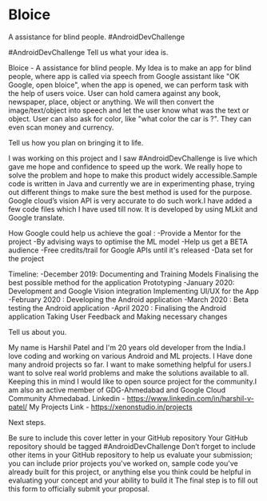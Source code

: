 # Bloice
A assistance for blind people. #AndroidDevChallenge


#AndroidDevChallenge
Tell us what your idea is.



Bloice -  A assistance for blind people. My Idea is to make an app for blind people, where app is called via speech from Google assistant like "OK Google, open bloice", when the app is opened, we can perform task with the help of users voice. User can hold camera against any book, newspaper, place, object or anything. We will then convert the image/text/object into speech and let the user know what was the text or object. User can also ask for color, like "what color the car is ?". They can even scan money and currency.


Tell us how you plan on bringing it to life.


I was working on this project and I saw #AndroidDevChallenge is live which gave me hope and confidence to speed up the work. We really hope to solve the problem and hope to make this product widely accessible.Sample code is written in Java and currently we are in experimenting phase, trying out different things to make sure the best method is used for the purpose.
Google cloud’s vision API is very accurate to do such work.I have added a few code files which I have used till now. It is developed by using MLkit and Google translate. 
 
How Google could help us achieve the goal :
-Provide a Mentor for the project
-By advising ways to optimise the ML model
-Help us get a BETA audience
-Free credits/trail for Google APIs until it's released 
-Data set for the project
 
Timeline:
-December 2019:
Documenting and Training Models
Finalising the best possible method for the application
Prototyping 
-January 2020:
Development and Google Vision integration
Implementing  UI/UX for the App
-February 2020 :
Developing the Android application
-March 2020 :
Beta testing the Android application
-April 2020 :
Finalising the Android application
Taking User Feedback and Making necessary changes
 
 
 
Tell us about you.

My name is Harshil Patel and I'm 20 years old developer from the India.I love coding and working on various Android and ML projects. I Have done many android projects so far. I want to make something helpful for users.I want to solve real world problems and make the solutions available to all. Keeping this in mind I would like to open source project for the community.I am also an active member of GDG-Ahmedabad and Google Cloud Community Ahmedabad.
Linkedin - https://www.linkedin.com/in/harshil-v-patel/
My Projects Link - https://xenonstudio.in/projects

Next steps.  

 
Be sure to include this cover letter in your GitHub repository
Your GitHub repository should be tagged #AndroidDevChallenge
Don’t forget to include other items in your GitHub repository to help us evaluate your submission; you can include prior projects you've worked on, sample code you've already built for this project, or anything else you think could be helpful in evaluating your concept and your ability to build it
The final step is to fill out this form to officially submit your proposal.


